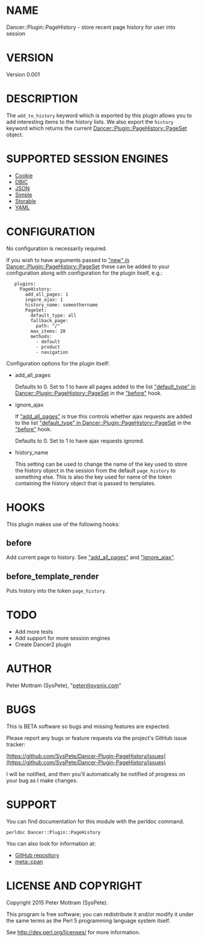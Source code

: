 # NAME

Dancer::Plugin::PageHistory - store recent page history for user into session

# VERSION

Version 0.001

# DESCRIPTION

The `add_to_history` keyword which is exported by this plugin allows you to 
add interesting items to the history lists. We also export the `history`
keyword which returns the current [Dancer::Plugin::PageHistory::PageSet](https://metacpan.org/pod/Dancer::Plugin::PageHistory::PageSet)
object.

# SUPPORTED SESSION ENGINES

- [Cookie](https://metacpan.org/pod/Dancer::Session::Cookie)
- [DBIC](https://metacpan.org/pod/Dancer::Session::DBIC)
- [JSON](https://metacpan.org/pod/Dancer::Session::JSON)
- [Simple](https://metacpan.org/pod/Dancer::Session::Simple)
- [Storable](https://metacpan.org/pod/Dancer::Session::Storable)
- [YAML](https://metacpan.org/pod/Dancer::Session::YAML)

# CONFIGURATION

No configuration is necessarily required.

If you wish to have arguments passed to
["new" in Dancer::Plugin::PageHistory::PageSet](https://metacpan.org/pod/Dancer::Plugin::PageHistory::PageSet#new) these can be added to your
configuration along with configuration for the plugin itself, e.g.:

```
   plugins:
     PageHistory:
       add_all_pages: 1
       ingore_ajax: 1 
       history_name: someothername
       PageSet:
         default_type: all
         fallback_page:
           path: "/"
         max_items: 20
         methods:
           - default
           - product
           - navigation

```

Configuration options for the plugin itself:

- add\_all\_pages

    Defaults to 0. Set to 1 to have all pages added to the list
    ["default\_type" in Dancer::Plugin::PageHistory::PageSet](https://metacpan.org/pod/Dancer::Plugin::PageHistory::PageSet#default_type) in the ["before"](#before) hook.

- ignore\_ajax

    If ["add\_all\_pages"](#add_all_pages) is true this controls whether ajax requests are added to
    the list ["default\_type" in Dancer::Plugin::PageHistory::PageSet](https://metacpan.org/pod/Dancer::Plugin::PageHistory::PageSet#default_type) in the
    ["before"](#before) hook.

    Defaults to 0. Set to 1 to have ajax requests ignored.

- history\_name

    This setting can be used to change the name of the key used to store
    the history object in the session from the default `page_history` to
    something else. This is also the key used for name of the token
    containing the history object that is passed to templates.

# HOOKS

This plugin makes use of the following hooks:

## before

Add current page to history. See ["add\_all\_pages"](#add_all_pages) and ["ignore\_ajax"](#ignore_ajax).

## before\_template\_render

Puts history into the token `page_history`.

# TODO

- Add more tests
- Add support for more session engines
- Create Dancer2 plugin

# AUTHOR

Peter Mottram (SysPete), "peter@sysnix.com"

# BUGS

This is BETA software so bugs and missing features are expected.

Please report any bugs or feature requests via the project's GitHub
issue tracker:

[https://github.com/SysPete/Dancer-Plugin-PageHistory/issues](https://github.com/SysPete/Dancer-Plugin-PageHistory/issues)

I will be notified, and then you'll automatically be notified of
progress on your bug as I make changes.

# SUPPORT

You can find documentation for this module with the perldoc command.

```
perldoc Dancer::Plugin::PageHistory
```

You can also look for information at:

- [GitHub repository](https://github.com/SysPete/Dancer-Plugin-PageHistory)
- [meta::cpan](https://metacpan.org/pod/Dancer::Plugin::PageHistory)

# LICENSE AND COPYRIGHT

Copyright 2015 Peter Mottram (SysPete).

This program is free software; you can redistribute it and/or modify
it under the same terms as the Perl 5 programming language system itself.

See http://dev.perl.org/licenses/ for more information.
